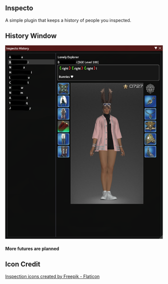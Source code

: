 ## Inspecto

A simple plugin that keeps a history of people you inspected.


## History Window
![Inspecto/images/MainWindow.png](Inspecto/images/MainWindow.png)

#### More futures are planned

## Icon Credit
<a href="https://www.flaticon.com/free-icons/inspection" title="inspection icons">Inspection icons created by Freepik - Flaticon</a>
